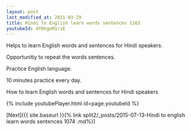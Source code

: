 ```yaml
---
layout: post
last_modified_at: 2021-03-29
title: Hindi to English learn words sentences 1163 
youtubeId: 4YOhgoM1riE
---
```

 
 
Helps to learn English words and sentences for Hindi speakers.

Opportunitiy to repeat the words sentences. 

Practice English language. 
 
10 minutes practice every day. 
 
How to learn English words and sentences for Hindi speakers 
 
{% include youtubePlayer.html id=page.youtubeId %}
 
 
[Next]({{ site.baseurl }}{% link  split2/_posts/2015-07-13-Hindi to english learn words sentences 1074 .md%})
 
